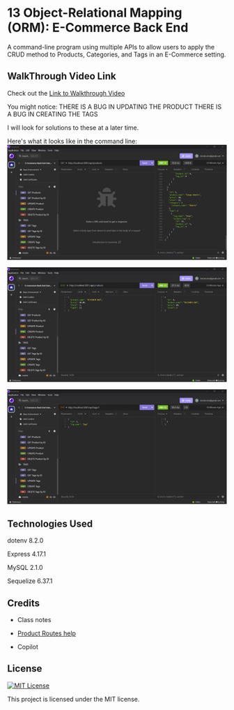 # 13 Object-Relational Mapping (ORM): E-Commerce Back End
A command-line program using multiple APIs to allow users to apply the CRUD method to Products, Categories, and Tags in an E-Commerce setting. 

## WalkThrough Video Link

Check out the 
[Link to Walkthrough Video](https://drive.google.com/file/d/1c5C8x3kK2v_xim-Fw-pmlwCqqfoDIda-/view)

You might notice:
THERE IS A BUG IN UPDATING THE PRODUCT
THERE IS A BUG IN CREATING THE TAGS 

I will look for solutions to these at a later time. 


Here's what it looks like in the command line:
![Product Screenshot](./images/productsScreenshot.png)

![Create Product Screenshot](./images/createProduct.png)

![Update Tag Screenshot](./images/updateTag.png)

  ## Technologies Used

  dotenv 8.2.0
  
  Express 4.17.1

  MySQL 2.1.0

  Sequelize 6.37.1

  ## Credits

 * Class notes

* [Product Routes help](https://github.com/jpd61/e-commerce-backend/blob/master/routes/api/product-routes.js#L124)

* Copilot

## License
[![MIT License](https://img.shields.io/badge/License-MIT-green.svg)](https://choosealicense.com/licenses/mit/)

This project is licensed under the MIT license.